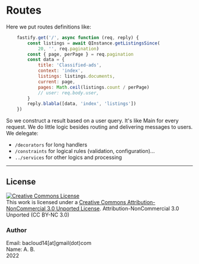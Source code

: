 # Routes

Here we put routes definitions like:

```js
    fastify.get('/', async function (req, reply) {
        const listings = await QInstance.getListingsSince(
            20, '', req.pagination)
        const { page, perPage } = req.pagination
        const data = {
            title: 'Classified-ads',
            context: 'index',
            listings: listings.documents,
            current: page,
            pages: Math.ceil(listings.count / perPage)
            // user: req.body.user,
        }
        reply.blabla([data, 'index', 'listings'])
    })
```
So we construct a result based on a user query. It's like Main for every request.
We do little logic besides routing and delivering messages to users.
We delegate:
- `/decorators` for long handlers
- `/constraints` for logical rules (validation, configuration)... 
- `../services` for other logics and processing

---

## License
<a rel="license" href="http://creativecommons.org/licenses/by-nc/3.0/"><img alt="Creative Commons License" style="border-width:0" src="https://i.creativecommons.org/l/by-nc/3.0/88x31.png" /></a><br />This work is licensed under a <a rel="license" href="http://creativecommons.org/licenses/by-nc/3.0/">Creative Commons Attribution-NonCommercial 3.0 Unported License</a>.
Attribution-NonCommercial 3.0 Unported (CC BY-NC 3.0)

### Author
Email: bacloud14[at]gmail(dot)com  
Name: A. B.  
2022

